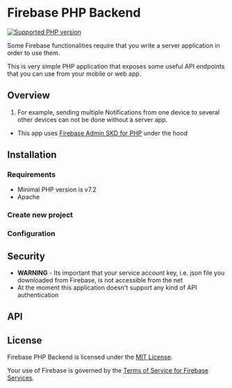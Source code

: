 # Firebase PHP Backend

[![Supported PHP version](https://img.shields.io/static/v1?logo=php&label=PHP&message=%5E7.2&color=777bb4)](https://github.com/mi5ha/firebase-php-backend)

Some Firebase functionalities require that you write a server application in order to use them.

This is very simple PHP application that exposes some useful API endpoints that you can use from your mobile or web app.

## Overview

1. For example, sending multiple Notifications from one device to several other
devices can not be done without a server app.
- This app uses [Firebase Admin SKD for PHP](https://github.com/kreait/firebase-php) under the hood

## Installation

### Requirements

- Minimal PHP version is v7.2
- Apache

### Create new project

### Configuration

## Security

- **WARNING** - Its important that your service account key, i.e. json file you
  downloaded from Firebase, is not accessible from the net
- At the moment this application doesn't support any kind of API authentication

## API

## License

Firebase PHP Backend is licensed under the [MIT License](LICENSE).

Your use of Firebase is governed by the [Terms of Service for Firebase Services](https://firebase.google.com/terms/).